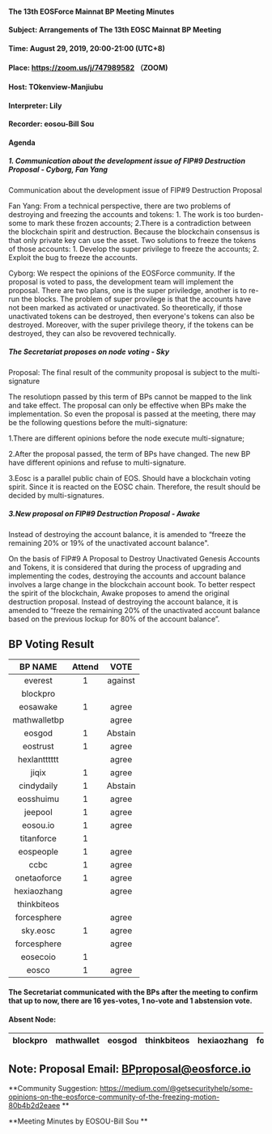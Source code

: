 
#### The 13th EOSForce Mainnat BP Meeting Minutes


#### Subject: Arrangements of The 13th EOSC Mainnat BP Meeting

#### Time: August 29, 2019, 20:00-21:00 (UTC+8)

#### Place: https://zoom.us/j/747989582 （ZOOM)

#### Host: TOkenview-Manjiubu

#### Interpreter: Lily

#### Recorder: eosou-Bill Sou

#### Agenda

##### 1. Communication about the development issue of FIP#9 Destruction Proposal - Cyborg, Fan Yang


Communication about the development issue of FIP#9 Destruction Proposal


Fan Yang: From a technical perspective, there are two problems of destroying and freezing the accounts and tokens: 1. The work is too burden-some to mark these frozen accounts; 2.There is a contradiction between the blockchain spirit and destruction. Because the blockchain consensus is that only private key can use the asset. Two solutions to freeze the tokens of those accounts: 1. Develop the super privilege to freeze the accounts; 2. Exploit the bug to freeze the accounts.


Cyborg: We respect the opinions of the EOSForce community. If the proposal is voted to pass, the development team will implement the proposal. There are two plans, one is the super priviledge, another is to re-run the blocks. The problem of super provilege is that the accounts have not been marked as activated or unactivated. So theoretically, if those unactivated tokens can be destroyed, then everyone's tokens can also be destroyed. Moreover, with the super privilege theory, if the tokens can be destroyed, they can also be revovered technically.

##### The Secretariat proposes on node voting - Sky
Proposal: The final result of the community proposal is subject to the multi-signature

The resolutiopn passed by this term of BPs cannot be mapped to the link and take effect. The proposal can only be effective when BPs make the implementation. So even the proposal is passed at the meeting, there may be the following questions before the multi-signature:

1.There are different opinions before the node execute multi-signature; 

2.After the proposal passed, the term of BPs have changed. The new BP have different opinions and refuse to multi-signature. 

3.Eosc is a parallel public chain of EOS. Should have a blockchain voting spirit. Since it is reacted on the EOSC chain. Therefore, the result should be decided by multi-signatures.

##### 3.New proposal on FIP#9 Destruction Proposal - Awake

Instead of destroying the account balance, it is amended to “freeze the remaining 20% or 19% of the unactivated account balance".

On the basis of FIP#9 A Proposal to Destroy Unactivated Genesis Accounts and Tokens, it is considered that during the process of upgrading and implementing the codes, destroying the accounts and account balance involves a large change in the blockchain account book. To better respect the spirit of the blockchain, Awake proposes to amend the original destruction proposal.
Instead of destroying the account balance, it is amended to “freeze the remaining 20% of the unactivated account balance based on the previous lockup for 80% of the account balance”.


## BP Voting Result

|BP NAME |Attend|VOTE |
|:---:|:---:|:---:|
|everest|1|against
|blockpro| |
|eosawake|1|agree
|mathwalletbp||agree
|eosgod|1|Abstain
|eostrust|1|agree
|hexlantttttt||agree
|jiqix|1|agree
|cindydaily|1|Abstain
|eosshuimu|1|agree
|jeepool|1|agree
|eosou.io|1|agree
|titanforce|1|
|eospeople|1|agree
|ccbc|1|agree
|onetaoforce|1|agree
|hexiaozhang||agree
|thinkbiteos||
|forcesphere| |agree
|sky.eosc| 1 |agree
|forcesphere| |agree
|eosecoio|  1 |
|eosco|1|agree


#### The Secretariat communicated with the BPs after the meeting to confirm that up to now, there are 16 yes-votes, 1 no-vote and 1 abstension vote.

#### Absent Node:

|blockpro |mathwallet|eosgod |thinkbiteos|hexiaozhang|forcesphere|hexlantttttt|
|:---:|:---:|:---:|:---:|:---:|:---:|:---:|



## Note: Proposal Email: BPproposal@eosforce.io


**Community Suggestion: https://medium.com/@getsecurityhelp/some-opinions-on-the-eosforce-community-of-the-freezing-motion-80b4b2d2eaee **


**Meeting Minutes by EOSOU-Bill Sou **
